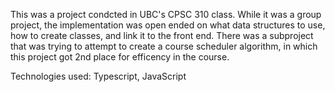 This was a project condcted in UBC's CPSC 310 class. While it was a group project, the implementation was open ended on what data structures to use, how to create classes, and link it to the front end. There was a subproject that was trying to attempt to create a course scheduler algorithm, in which this project got 2nd place for efficency in the course.

Technologies used: Typescript, JavaScript
